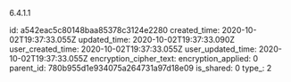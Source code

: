 6.4.1.1

id: a542eac5c80148baa85378c3124e2280
created_time: 2020-10-02T19:37:33.055Z
updated_time: 2020-10-02T19:37:33.090Z
user_created_time: 2020-10-02T19:37:33.055Z
user_updated_time: 2020-10-02T19:37:33.055Z
encryption_cipher_text: 
encryption_applied: 0
parent_id: 780b955d1e934075a264731a97d18e09
is_shared: 0
type_: 2